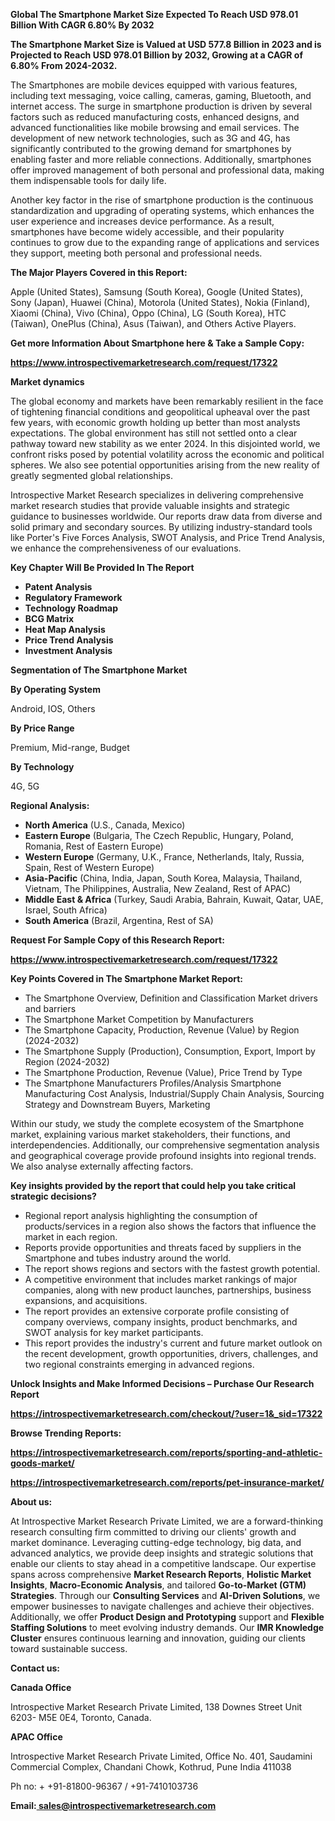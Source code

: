<p><strong>Global The Smartphone Market Size Expected To Reach USD 978.01 Billion With CAGR 6.80% By 2032</strong></p>
<p><strong>The Smartphone Market Size is Valued at USD 577.8 Billion in 2023 and is Projected to Reach USD 978.01 Billion by 2032, Growing at a CAGR of 6.80% From 2024-2032.</strong></p>
<p>The Smartphones are mobile devices equipped with various features, including text messaging, voice calling, cameras, gaming, Bluetooth, and internet access. The surge in smartphone production is driven by several factors such as reduced manufacturing costs, enhanced designs, and advanced functionalities like mobile browsing and email services. The development of new network technologies, such as 3G and 4G, has significantly contributed to the growing demand for smartphones by enabling faster and more reliable connections. Additionally, smartphones offer improved management of both personal and professional data, making them indispensable tools for daily life.</p>
<p>Another key factor in the rise of smartphone production is the continuous standardization and upgrading of operating systems, which enhances the user experience and increases device performance. As a result, smartphones have become widely accessible, and their popularity continues to grow due to the expanding range of applications and services they support, meeting both personal and professional needs.</p>
<p><strong>The&nbsp;Major&nbsp;Players Covered in this Report:</strong></p>
<p>Apple (United States), Samsung (South Korea), Google (United States), Sony (Japan), Huawei (China), Motorola (United States), Nokia (Finland), Xiaomi (China), Vivo (China), Oppo (China), LG (South Korea), HTC (Taiwan), OnePlus (China), Asus (Taiwan), and Others Active Players.</p>
<p><strong>Get more Information About Smartphone here &amp; Take a Sample Copy:</strong></p>
<p><a href="https://www.introspectivemarketresearch.com/request/17322"><strong>https://www.introspectivemarketresearch.com/request/17322</strong></a></p>
<p><strong>Market dynamics</strong></p>
<p>The global economy and markets have been remarkably resilient in the face of tightening financial conditions and geopolitical upheaval over the past few years, with economic growth holding up better than most analysts expectations. The global environment has still not settled onto a clear pathway toward new stability as we enter 2024. In this disjointed world, we confront risks posed by potential volatility across the economic and political spheres. We also see potential opportunities arising from the new reality of greatly segmented global relationships.</p>
<p>Introspective Market Research specializes in delivering comprehensive market research studies that provide valuable insights and strategic guidance to businesses worldwide. Our reports draw data from diverse and solid primary and secondary sources. By utilizing industry-standard tools like Porter's Five Forces Analysis, SWOT Analysis, and Price Trend Analysis, we enhance the comprehensiveness of our evaluations.</p>
<p><strong>Key Chapter Will Be Provided In The Report</strong></p>
<ul>
<li><strong>Patent Analysis</strong></li>
<li><strong>Regulatory Framework</strong></li>
<li><strong>Technology Roadmap</strong></li>
<li><strong>BCG Matrix</strong></li>
<li><strong>Heat Map Analysis</strong></li>
<li><strong>Price Trend Analysis</strong></li>
<li><strong>Investment Analysis</strong></li>
</ul>
<p><strong>Segmentation of The Smartphone Market</strong></p>
<p><strong>By Operating System</strong></p>
<p>Android, IOS, Others</p>
<p><strong>By Price Range</strong></p>
<p>Premium, Mid-range, Budget</p>
<p><strong>By Technology</strong></p>
<p>4G, 5G</p>
<p><strong>Regional Analysis:</strong></p>
<ul>
<li><strong>North America</strong>&nbsp;(U.S., Canada, Mexico)</li>
<li><strong>Eastern Europe</strong>&nbsp;(Bulgaria, The Czech Republic, Hungary, Poland, Romania, Rest of Eastern Europe)</li>
<li><strong>Western Europe</strong>&nbsp;(Germany, U.K., France, Netherlands, Italy, Russia, Spain, Rest of Western Europe)</li>
<li><strong>Asia-Pacific</strong>&nbsp;(China, India, Japan, South Korea, Malaysia, Thailand, Vietnam, The Philippines, Australia, New Zealand, Rest of APAC)</li>
<li><strong>Middle East &amp; Africa</strong>&nbsp;(Turkey, Saudi Arabia, Bahrain, Kuwait, Qatar, UAE, Israel, South Africa)</li>
<li><strong>South America</strong>&nbsp;(Brazil, Argentina, Rest of SA)</li>
</ul>
<p><strong>Request&nbsp;For&nbsp;Sample Copy of this Research Report:</strong></p>
<p><a href="https://www.introspectivemarketresearch.com/request/17322"><strong>https://www.introspectivemarketresearch.com/request/17322</strong></a></p>
<p><strong>Key Points Covered in The Smartphone Market Report:</strong></p>
<ul>
<li>The Smartphone Overview, Definition and Classification Market drivers and barriers</li>
<li>The Smartphone Market Competition by Manufacturers</li>
<li>The Smartphone Capacity, Production, Revenue (Value) by Region (2024-2032)</li>
<li>The Smartphone Supply (Production), Consumption, Export, Import by Region (2024-2032)</li>
<li>The Smartphone Production, Revenue (Value), Price Trend by Type</li>
<li>The Smartphone Manufacturers Profiles/Analysis Smartphone Manufacturing Cost Analysis, Industrial/Supply Chain Analysis, Sourcing Strategy and Downstream Buyers, Marketing</li>
</ul>
<p>Within our study, we study the complete ecosystem of the Smartphone market, explaining various market stakeholders, their functions, and interdependencies. Additionally, our comprehensive segmentation analysis and geographical coverage provide profound insights into regional trends. We also analyse externally affecting factors.</p>
<p><strong>Key insights provided by the report that could help you take critical strategic decisions?</strong></p>
<ul>
<li>Regional report analysis highlighting the consumption of products/services in a region also shows the factors that influence the market in each region.</li>
<li>Reports provide opportunities and threats faced by suppliers in the Smartphone and tubes industry around the world.</li>
<li>The report shows regions and sectors with the fastest growth potential.</li>
<li>A competitive environment that includes market rankings of major companies, along with new product launches, partnerships, business expansions, and acquisitions.</li>
<li>The report provides an extensive corporate profile consisting of company overviews, company insights, product benchmarks, and SWOT analysis for key market participants.</li>
<li>This report provides the industry's current and future market outlook on the recent development, growth opportunities, drivers, challenges, and two regional constraints emerging in advanced regions.</li>
</ul>
<p><strong>Unlock Insights and Make Informed Decisions &ndash; Purchase Our Research Report</strong></p>
<p><a href="https://introspectivemarketresearch.com/checkout/?user=1&amp;_sid=17322"><strong>https://introspectivemarketresearch.com/checkout/?user=1&amp;_sid=17322</strong></a></p>
<p><strong>Browse Trending Reports:</strong></p>
<p><a href="https://introspectivemarketresearch.com/reports/sporting-and-athletic-goods-market/"><strong>https://introspectivemarketresearch.com/reports/sporting-and-athletic-goods-market/</strong></a></p>
<p><a href="https://introspectivemarketresearch.com/reports/pet-insurance-market/"><strong>https://introspectivemarketresearch.com/reports/pet-insurance-market/</strong></a></p>
<p><strong>About us:</strong></p>
<p>At Introspective Market Research Private Limited, we are a forward-thinking research consulting firm committed to driving our clients' growth and market dominance. Leveraging cutting-edge technology, big data, and advanced analytics, we provide deep insights and strategic solutions that enable our clients to stay ahead in a competitive landscape. Our expertise spans across comprehensive&nbsp;<strong>Market Research Reports</strong>,&nbsp;<strong>Holistic Market Insights</strong>,&nbsp;<strong>Macro-Economic Analysis</strong>, and tailored&nbsp;<strong>Go-to-Market (GTM) Strategies</strong>. Through our&nbsp;<strong>Consulting Services</strong>&nbsp;and&nbsp;<strong>AI-Driven Solutions</strong>, we empower businesses to navigate challenges and achieve their objectives. Additionally, we offer&nbsp;<strong>Product Design and Prototyping</strong>&nbsp;support and&nbsp;<strong>Flexible Staffing Solutions</strong>&nbsp;to meet evolving industry demands. Our&nbsp;<strong>IMR Knowledge Cluster</strong>&nbsp;ensures continuous learning and innovation, guiding our clients toward sustainable success.</p>
<p><strong>Contact us:</strong></p>
<p><strong>Canada Office</strong></p>
<p>Introspective Market Research Private Limited, 138 Downes Street Unit 6203- M5E 0E4, Toronto, Canada.</p>
<p><strong>APAC Office</strong></p>
<p>Introspective Market Research Private Limited, Office No. 401, Saudamini Commercial Complex, Chandani Chowk, Kothrud, Pune India 411038</p>
<p>Ph no: + +91-81800-96367 / +91-7410103736</p>
<p><strong>Email:<u>&nbsp;</u></strong><a href="mailto:sales@introspectivemarketresearch.com"><strong>sales@introspectivemarketresearch.com</strong></a></p>
